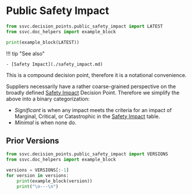 # Public Safety Impact

```python exec="true" idprefix=""
from ssvc.decision_points.public_safety_impact import LATEST
from ssvc.doc_helpers import example_block

print(example_block(LATEST))
```

!!! tip "See also"

    - [Safety Impact](./safety_impact.md)

This is a compound decision point, therefore it is a notational convenience.

Suppliers necessarily have a rather coarse-grained perspective on the broadly defined [Safety Impact](safety_impact.md) Decision Point.
Therefore we simplify the above into a binary categorization:

- _Significant_ is when any impact meets the criteria for an impact of Marginal, Critical, or Catastrophic in the
  [Safety Impact](safety_impact.md) table.
- _Minimal_ is when none do.

## Prior Versions

```python exec="true" idprefix=""
from ssvc.decision_points.public_safety_impact import VERSIONS
from ssvc.doc_helpers import example_block

versions = VERSIONS[:-1]
for version in versions:
    print(example_block(version))
    print("\n---\n")
```
